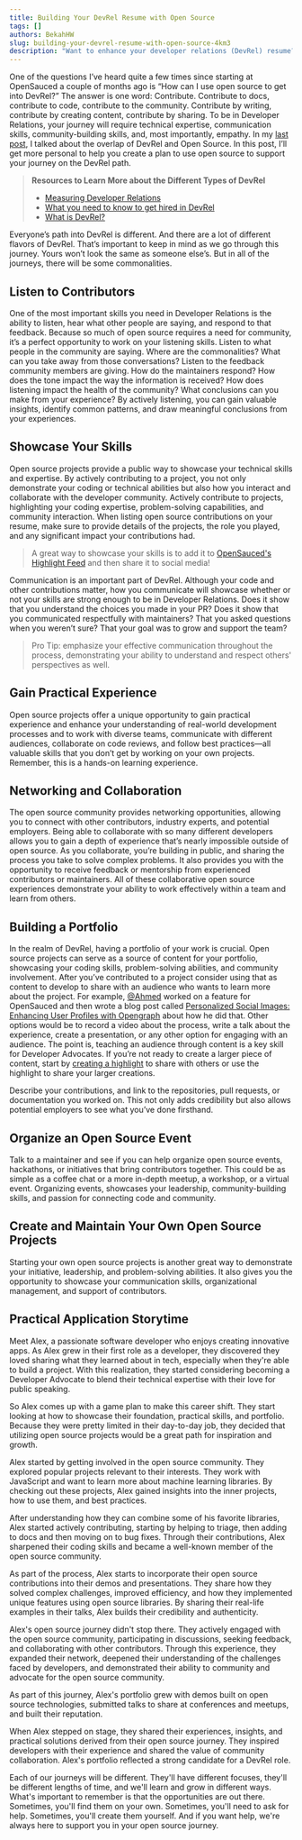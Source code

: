 ```yaml
---
title: Building Your DevRel Resume with Open Source
tags: []
authors: BekahHW
slug: building-your-devrel-resume-with-open-source-4km3
description: "Want to enhance your developer relations (DevRel) resume? Discover the power of open source and learn how to leverage it to showcase your skills, experience, and contributions in this informative blog post."
---
```


One of the questions I’ve heard quite a few times since starting at OpenSauced a couple of months ago is “How can I use open source to get into DevRel?” The answer is one word: Contribute. Contribute to docs, contribute to code, contribute to the community. Contribute by writing, contribute by creating content, contribute by sharing. To be in Developer Relations, your journey will require technical expertise, communication skills, community-building skills, and, most importantly, empathy.  In my [last post](https://dev.to/opensauced/devrel-and-open-source-a-powerful-combination-3ldp), I talked about the overlap of DevRel and Open Source. In this post, I’ll get more personal to help you create a plan to use open source to support your journey on the DevRel path. 

> **Resources to Learn More about the Different Types of DevRel**
> - [Measuring Developer Relations](https://www.swyx.io/measuring-devrel)
> - [What you need to know to get hired in DevRel](https://youtu.be/3X-EUEOg638)
> - [What is DevRel?](https://www.tessakriesel.com/what-is-devrel/)


Everyone’s path into DevRel is different. And there are a lot of different flavors of DevRel. That’s important to keep in mind as we go through this journey. Yours won’t look the same as someone else’s. But in all of the journeys, there will be some commonalities.

## Listen to Contributors
One of the most important skills you need in Developer Relations is the ability to listen, hear what other people are saying, and respond to that feedback. Because so much of open source requires a need for community, it’s a perfect opportunity to work on your listening skills. Listen to what people in the community are saying. Where are the commonalities? What can you take away from those conversations? Listen to the feedback community members are giving. How do the maintainers respond? How does the tone impact the way the information is received? How does listening impact the health of the community? What conclusions can you make from your experience? By actively listening, you can gain valuable insights, identify common patterns, and draw meaningful conclusions from your experiences.

## Showcase Your Skills
Open source projects provide a public way to showcase your technical skills and expertise. By actively contributing to a project, you not only demonstrate your coding or technical abilities but also how you interact and collaborate with the developer community. Actively contribute to projects, highlighting your coding expertise, problem-solving capabilities, and community interaction. When listing open source contributions on your resume, make sure to provide details of the projects, the role you played, and any significant impact your contributions had. 

> A great way to showcase your skills is to add it to [OpenSauced's Highlight Feed](https://insights.opensauced.pizza/feed) and then share it to social media!

Communication is an important part of DevRel. Although your code and other contributions matter, how you communicate will showcase whether or not your skills are strong enough to be in Developer Relations. Does it show that you understand the choices you made in your PR? Does it show that you communicated respectfully with maintainers? That you asked questions when you weren’t sure? That your goal was to grow and support the team?

> Pro Tip: emphasize your effective communication throughout the process, demonstrating your ability to understand and respect others' perspectives as well.

## Gain Practical Experience
Open source projects offer a unique opportunity to gain practical experience and enhance your understanding of real-world development processes and to work with diverse teams, communicate with different audiences, collaborate on code reviews, and follow best practices—all valuable skills that you don’t get by working on your own projects. Remember, this is a hands-on learning experience.

## Networking and Collaboration
The open source community provides networking opportunities, allowing you to connect with other contributors, industry experts, and potential employers. Being able to collaborate with so many different developers allows you to gain a depth of experience that’s nearly impossible outside of open source. As you collaborate, you’re building in public, and sharing the process you take to solve complex problems. It also provides you with the opportunity to receive feedback or mentorship from experienced contributors or maintainers. All of these collaborative open source experiences demonstrate your ability to work effectively within a team and learn from others.

## Building a Portfolio
In the realm of DevRel, having a portfolio of your work is crucial. Open source projects can serve as a source of content for your portfolio, showcasing your coding skills, problem-solving abilities, and community involvement. After you’ve contributed to a project consider using that as content to develop to share with an audience who wants to learn more about the project. For example, [@Ahmed](https://dev.to/deadreyo) worked on a feature for OpenSauced and then wrote a blog post called [Personalized Social Images: Enhancing User Profiles with Opengraph](https://dev.to/opensauced/personalized-social-images-enhancing-user-profiles-with-opengraph-1iio) about how he did that. Other options would be to record a video about the process, write a talk about the experience, create a presentation, or any other option for engaging with an audience. The point is, teaching an audience through content is a key skill for Developer Advocates. If you’re not ready to create a larger piece of content, start by [creating a highlight](https://insights.opensauced.pizza/feed) to share with others or use the highlight to share your larger creations. 

Describe your contributions, and link to the repositories, pull requests, or documentation you worked on. This not only adds credibility but also allows potential employers to see what you’ve done firsthand. 

## Organize an Open Source Event 
Talk to a maintainer and see if you can help organize open source events, hackathons, or initiatives that bring contributors together. This could be as simple as a coffee chat or a more in-depth meetup, a workshop, or a virtual event. Organizing events, showcases your leadership, community-building skills, and passion for connecting code and community. 

## Create and Maintain Your Own Open Source Projects
Starting your own open source projects is another great way to demonstrate your initiative, leadership, and problem-solving abilities. It also gives you the opportunity to showcase your communication skills, organizational management, and support of contributors.

## Practical Application Storytime
Meet Alex, a passionate software developer who enjoys creating innovative apps. As Alex grew in their first role as a developer, they discovered they loved sharing what they learned about in tech, especially when they're able to build a project. With this realization, they started considering becoming a Developer Advocate to blend their technical expertise with their love for public speaking.

So Alex comes up with a game plan to make this career shift. They start looking at how to showcase their foundation, practical skills, and portfolio. Because they were pretty limited in their day-to-day job, they decided that utilizing open source projects would be a great path for inspiration and growth.

Alex started by getting involved in the open source community. They explored popular projects relevant to their interests. They work with JavaScript and want to learn more about machine learning libraries. By checking out these projects, Alex gained insights into the inner projects, how to use them, and best practices.

After understanding how they can combine some of his favorite libraries, Alex started actively contributing, starting by helping to triage, then adding to docs and then moving on to bug fixes. Through their contributions, Alex sharpened their coding skills and became a well-known member of the open source community.

As part of the process, Alex starts to incorporate their open source contributions into their demos and presentations. They share how they solved complex challenges, improved efficiency, and how they implemented unique features using open source libraries. By sharing their real-life examples in their talks, Alex builds their credibility and authenticity.

Alex's open source journey didn't stop there. They actively engaged with the open source community, participating in discussions, seeking feedback, and collaborating with other contributors. Through this experience, they expanded their network, deepened their understanding of the challenges faced by developers, and demonstrated their ability to community and advocate for the open source community.

As part of this journey, Alex's portfolio grew with demos built on open source technologies, submitted talks to share at conferences and meetups, and built their reputation.

When Alex stepped on stage, they shared their experiences, insights, and practical solutions derived from their open source journey. They inspired developers with their experience and shared the value of community collaboration. Alex's portfolio reflected a strong candidate for a DevRel role.

Each of our journeys will be different. They'll have different focuses, they'll be different lengths of time, and we'll learn and grow in different ways. What's important to remember is that the opportunities are out there. Sometimes, you'll find them on your own. Sometimes, you'll need to ask for help. Sometimes, you'll create them yourself. And if you want help, we're always here to support you in your open source journey. 